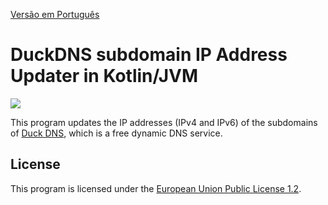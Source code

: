 [Versão em Português](README.PT.md)

# DuckDNS subdomain IP Address Updater in Kotlin/JVM

[![](https://www.duckdns.org/img/ducky_icon.png)](https://www.duckdns.org)

This program updates the IP addresses (IPv4 and IPv6) of the subdomains of [Duck DNS](https://www.duckdns.org), which is a free dynamic DNS service.

## License

This program is licensed under the [European Union Public License 1.2](LICENSE).